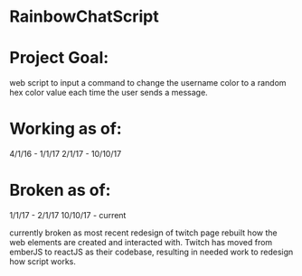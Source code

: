 # RainbowChatScript

# Project Goal:
web script to input a command to change the username color to a random hex color value each time the user sends a message.



# Working as of:
4/1/16 - 1/1/17
2/1/17 - 10/10/17

# Broken as of:
1/1/17 - 2/1/17
10/10/17 - current

currently broken as most recent redesign of twitch page rebuilt how the web elements are created and interacted with. 
Twitch has moved from emberJS to reactJS as their codebase, resulting in needed work to redesign how script works.
